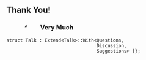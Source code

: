 ## Thank You!
### <span class="edited_title" style="padding-left:2.92em;margin-top:-0.1em;">^</span><span class="edited_title" style="padding-top:0.2em;padding-left:2em;">Very Much</span>


```cc[]
struct Talk : Extend<Talk>::With<Questions,
                                 Discussion,
                                 Suggestions> {};
```
